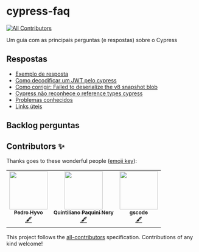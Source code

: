 # cypress-faq
<!-- ALL-CONTRIBUTORS-BADGE:START - Do not remove or modify this section -->
[![All Contributors](https://img.shields.io/badge/all_contributors-3-orange.svg?style=flat-square)](#contributors-)
<!-- ALL-CONTRIBUTORS-BADGE:END -->
Um guia com as principais perguntas (e respostas) sobre o Cypress

## Respostas

- [Exemplo de resposta](respostas/exemplo.md)
- [Como decodificar um JWT pelo cypress](respostas/decode-jwt-cypress.md)
- [Como corrigir: Failed to deserialize the v8 snapshot blob](respostas/failedToDeserializeTheV8SnapshotBlob-cypress.md)
- [Cypress não reconhece o reference types cypress](respostas/nao-reconhece-reference-types.md)
- [Problemas conhecidos](/respostas/problemas-conhecidos.md)
- [Links úteis](/respostas/links-uteis.md)


## Backlog perguntas

## Contributors ✨

Thanks goes to these wonderful people ([emoji key](https://allcontributors.org/docs/en/emoji-key)):

<!-- ALL-CONTRIBUTORS-LIST:START - Do not remove or modify this section -->
<!-- prettier-ignore-start -->
<!-- markdownlint-disable -->
<table>
  <tr>
    <td align="center"><a href="https://www.linkedin.com/in/pedrohyvo/"><img src="https://avatars.githubusercontent.com/u/15241188?v=4?s=100" width="100px;" alt=""/><br /><sub><b>Pedro Hyvo</b></sub></a><br /><a href="#content-pedrohyvo" title="Content">🖋</a></td>
    <td align="center"><a href="http://www.linkedin.com/in/quintilianonery"><img src="https://avatars.githubusercontent.com/u/48323097?v=4?s=100" width="100px;" alt=""/><br /><sub><b>Quintiliano Paquini Nery</b></sub></a><br /><a href="#content-QuintilianoNery" title="Content">🖋</a></td>
    <td align="center"><a href="https://www.linkedin.com/in/adsguilherme/"><img src="https://avatars.githubusercontent.com/u/18746557?v=4?s=100" width="100px;" alt=""/><br /><sub><b>gscode</b></sub></a><br /><a href="#content-adsguilherme" title="Content">🖋</a></td>
  </tr>
</table>

<!-- markdownlint-restore -->
<!-- prettier-ignore-end -->

<!-- ALL-CONTRIBUTORS-LIST:END -->

This project follows the [all-contributors](https://github.com/all-contributors/all-contributors) specification. Contributions of any kind welcome!

